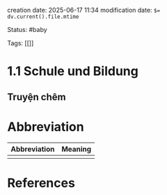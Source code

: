 creation date: 2025-06-17 11:34
modification date: `$= dv.current().file.mtime`

Status: #baby 

Tags: [[]]

# 1.1 Schule und Bildung
## Truyện chêm














# Abbreviation

| Abbreviation | Meaning |
| ------------ | ------- |
|              |         |


# References
